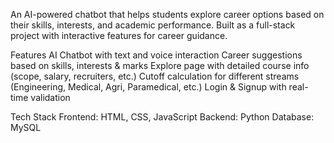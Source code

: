 An AI-powered chatbot that helps students explore career options based on their skills, interests, and academic performance.
Built as a full-stack project with interactive features for career guidance.

Features
 AI Chatbot with text and voice interaction
 Career suggestions based on skills, interests & marks
 Explore page with detailed course info (scope, salary, recruiters, etc.)
 Cutoff calculation for different streams (Engineering, Medical, Agri, Paramedical, etc.)
 Login & Signup with real-time validation
 
Tech Stack
 Frontend: HTML, CSS, JavaScript
 Backend: Python
 Database: MySQL
